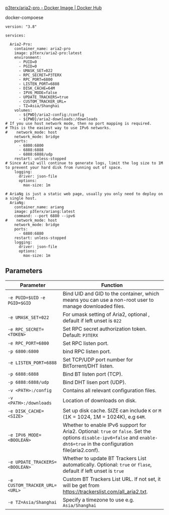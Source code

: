 [p3terx/aria2-pro - Docker Image | Docker Hub](https://hub.docker.com/r/p3terx/aria2-pro)

docker-compoese

```shell
version: "3.8"

services:

  Aria2-Pro:
    container_name: aria2-pro
    image: p3terx/aria2-pro:latest
    environment:
      - PUID=0
      - PGID=0
      - UMASK_SET=022
      - RPC_SECRET=P3TERX
      - RPC_PORT=6800
      - LISTEN_PORT=6888
      - DISK_CACHE=64M
      - IPV6_MODE=false
      - UPDATE_TRACKERS=true
      - CUSTOM_TRACKER_URL=
      - TZ=Asia/Shanghai
    volumes:
      - ${PWD}/aria2-config:/config
      - ${PWD}/aria2-downloads:/downloads
# If you use host network mode, then no port mapping is required.
# This is the easiest way to use IPv6 networks.
#    network_mode: host
    network_mode: bridge
    ports:
      - 6800:6800
      - 6888:6888
      - 6888:6888/udp
    restart: unless-stopped
# Since Aria2 will continue to generate logs, limit the log size to 1M to prevent your hard disk from running out of space.
    logging:
      driver: json-file
      options:
        max-size: 1m

# AriaNg is just a static web page, usually you only need to deploy on a single host.
  AriaNg:
    container_name: ariang
    image: p3terx/ariang:latest
    command: --port 6880 --ipv6
#    network_mode: host
    network_mode: bridge
    ports:
      - 6880:6880
    restart: unless-stopped
    logging:
      driver: json-file
      options:
        max-size: 1m
```



## Parameters

| Parameter                      | Function                                                     |
| ------------------------------ | ------------------------------------------------------------ |
| `-e PUID=$UID` `-e PGID=$GID`  | Bind UID and GID to the container, which means you can use a non-root user to manage downloaded files. |
| `-e UMASK_SET=022`             | For umask setting of Aria2, optional , default if left unset is `022` |
| `-e RPC_SECRET=<TOKEN>`        | Set RPC secret authorization token. Default: `P3TERX`        |
| `-e RPC_PORT=6800`             | Set RPC listen port.                                         |
| `-p 6800:6800`                 | bind RPC listen port.                                        |
| `-e LISTEN_PORT=6888`          | Set TCP/UDP port number for BitTorrent/DHT listen.           |
| `-p 6888:6888`                 | Bind BT listen port (TCP).                                   |
| `-p 6888:6888/udp`             | Bind DHT lisen port (UDP).                                   |
| `-v <PATH>:/config`            | Contains all relevant configuration files.                   |
| `-v <PATH>:/downloads`         | Location of downloads on disk.                               |
| `-e DISK_CACHE=<SIZE>`         | Set up disk cache. SIZE can include `K` or `M` (1K = 1024, 1M = 1024K), e.g `64M`. |
| `-e IPV6_MODE=<BOOLEAN>`       | Whether to enable IPv6 support for Aria2. Optional: `true` or `false`. Set the options `disable-ipv6=false` and `enable-dht6=true` in the configuration file(aria2.conf). |
| `-e UPDATE_TRACKERS=<BOOLEAN>` | Whether to update BT Trackers List automatically. Optional: `true` or `flase`, default if left unset is `true` |
| `-e CUSTOM_TRACKER_URL=<URL>`  | Custom BT Trackers List URL. If not set, it will be get from https://trackerslist.com/all_aria2.txt. |
| `-e TZ=Asia/Shanghai`          | Specify a timezone to use e.g. `Asia/Shanghai`               |

